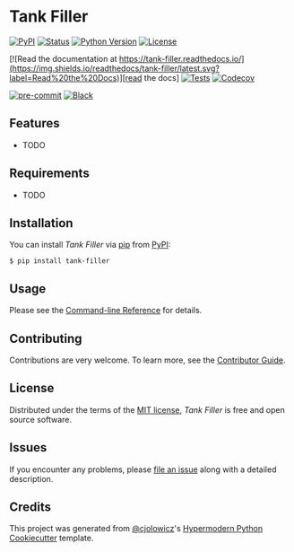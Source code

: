 # Tank Filler

[![PyPI](https://img.shields.io/pypi/v/tank-filler.svg)][pypi_]
[![Status](https://img.shields.io/pypi/status/tank-filler.svg)][status]
[![Python Version](https://img.shields.io/pypi/pyversions/tank-filler)][python version]
[![License](https://img.shields.io/pypi/l/tank-filler)][license]

[![Read the documentation at https://tank-filler.readthedocs.io/](https://img.shields.io/readthedocs/tank-filler/latest.svg?label=Read%20the%20Docs)][read the docs]
[![Tests](https://github.com/UnicycleDumpTruck/tank-filler/workflows/Tests/badge.svg)][tests]
[![Codecov](https://codecov.io/gh/UnicycleDumpTruck/tank-filler/branch/main/graph/badge.svg)][codecov]

[![pre-commit](https://img.shields.io/badge/pre--commit-enabled-brightgreen?logo=pre-commit&logoColor=white)][pre-commit]
[![Black](https://img.shields.io/badge/code%20style-black-000000.svg)][black]

[pypi_]: https://pypi.org/project/tank-filler/
[status]: https://pypi.org/project/tank-filler/
[python version]: https://pypi.org/project/tank-filler
[read the docs]: https://tank-filler.readthedocs.io/
[tests]: https://github.com/UnicycleDumpTruck/tank-filler/actions?workflow=Tests
[codecov]: https://app.codecov.io/gh/UnicycleDumpTruck/tank-filler
[pre-commit]: https://github.com/pre-commit/pre-commit
[black]: https://github.com/psf/black

## Features

- TODO

## Requirements

- TODO

## Installation

You can install _Tank Filler_ via [pip] from [PyPI]:

```console
$ pip install tank-filler
```

## Usage

Please see the [Command-line Reference] for details.

## Contributing

Contributions are very welcome.
To learn more, see the [Contributor Guide].

## License

Distributed under the terms of the [MIT license][license],
_Tank Filler_ is free and open source software.

## Issues

If you encounter any problems,
please [file an issue] along with a detailed description.

## Credits

This project was generated from [@cjolowicz]'s [Hypermodern Python Cookiecutter] template.

[@cjolowicz]: https://github.com/cjolowicz
[pypi]: https://pypi.org/
[hypermodern python cookiecutter]: https://github.com/cjolowicz/cookiecutter-hypermodern-python
[file an issue]: https://github.com/UnicycleDumpTruck/tank-filler/issues
[pip]: https://pip.pypa.io/

<!-- github-only -->

[license]: https://github.com/UnicycleDumpTruck/tank-filler/blob/main/LICENSE
[contributor guide]: https://github.com/UnicycleDumpTruck/tank-filler/blob/main/CONTRIBUTING.md
[command-line reference]: https://tank-filler.readthedocs.io/en/latest/usage.html
